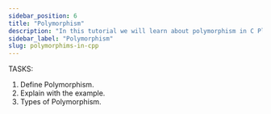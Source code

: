 ```yaml
---
sidebar_position: 6
title: "Polymorphism"
description: "In this tutorial we will learn about polymorphism in C Plus Plus."
sidebar_label: "Polymorphism"
slug: polymorphims-in-cpp
---
```


TASKS:

1. Define Polymorphism.
2. Explain with the example.
3. Types of Polymorphism.